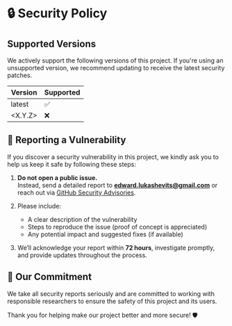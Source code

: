 # :lock: Security Policy

## Supported Versions

We actively support the following versions of this project. If you're using an unsupported version, we recommend updating to receive the latest security patches.

| Version | Supported          |
|---------|--------------------|
| latest  | :white_check_mark: |
| <X.Y.Z> | :x:                |

## :rotating_light: Reporting a Vulnerability

If you discover a security vulnerability in this project, we kindly ask you to help us keep it safe by following these steps:

1. **Do not open a public issue.**  
   Instead, send a detailed report to **[edward.lukashevits@gmail.com](mailto:edward.lukashevits@gmail.com)** or reach out via [GitHub Security Advisories](https://docs.github.com/en/code-security/security-advisories/reviewing-and-managing-a-security-advisory).

2. Please include:
    - A clear description of the vulnerability
    - Steps to reproduce the issue (proof of concept is appreciated)
    - Any potential impact and suggested fixes (if available)

3. We’ll acknowledge your report within **72 hours**, investigate promptly, and provide updates throughout the process.

## :handshake: Our Commitment

We take all security reports seriously and are committed to working with responsible researchers to ensure the safety of this project and its users.

Thank you for helping make our project better and more secure! :shield:
